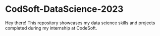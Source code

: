 # CodSoft-DataScience-2023
Hey there! This repository showcases my data science skills and projects completed during my internship at CodeSoft.
